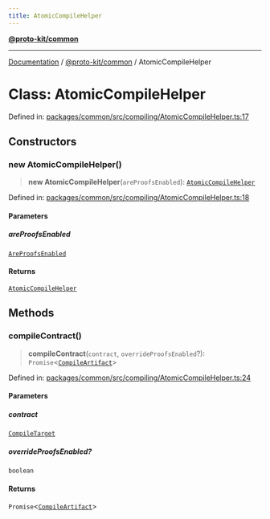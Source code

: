 ```yaml
---
title: AtomicCompileHelper
---
```


[**@proto-kit/common**](../README.md)

***

[Documentation](../../../README.md) / [@proto-kit/common](../README.md) / AtomicCompileHelper

# Class: AtomicCompileHelper

Defined in: [packages/common/src/compiling/AtomicCompileHelper.ts:17](https://github.com/proto-kit/framework/blob/b953c754e500c62f01fbbd6d09adfb2f5577269d/packages/common/src/compiling/AtomicCompileHelper.ts#L17)

## Constructors

### new AtomicCompileHelper()

> **new AtomicCompileHelper**(`areProofsEnabled`): [`AtomicCompileHelper`](AtomicCompileHelper.md)

Defined in: [packages/common/src/compiling/AtomicCompileHelper.ts:18](https://github.com/proto-kit/framework/blob/b953c754e500c62f01fbbd6d09adfb2f5577269d/packages/common/src/compiling/AtomicCompileHelper.ts#L18)

#### Parameters

##### areProofsEnabled

[`AreProofsEnabled`](../interfaces/AreProofsEnabled.md)

#### Returns

[`AtomicCompileHelper`](AtomicCompileHelper.md)

## Methods

### compileContract()

> **compileContract**(`contract`, `overrideProofsEnabled`?): `Promise`\<[`CompileArtifact`](../interfaces/CompileArtifact.md)\>

Defined in: [packages/common/src/compiling/AtomicCompileHelper.ts:24](https://github.com/proto-kit/framework/blob/b953c754e500c62f01fbbd6d09adfb2f5577269d/packages/common/src/compiling/AtomicCompileHelper.ts#L24)

#### Parameters

##### contract

[`CompileTarget`](../type-aliases/CompileTarget.md)

##### overrideProofsEnabled?

`boolean`

#### Returns

`Promise`\<[`CompileArtifact`](../interfaces/CompileArtifact.md)\>
